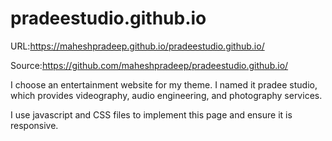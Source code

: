 # pradeestudio.github.io

URL:https://maheshpradeep.github.io/pradeestudio.github.io/ 

Source:https://github.com/maheshpradeep/pradeestudio.github.io/

I choose an entertainment website for my theme. I named it pradee studio, which provides videography, audio engineering, and photography services.

I use javascript and CSS files to implement this page and ensure it is responsive. 
